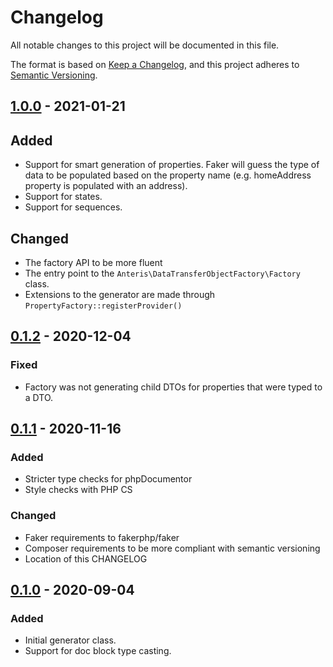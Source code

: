 # Changelog
All notable changes to this project will be documented in this file.

The format is based on [Keep a Changelog](https://keepachangelog.com/en/1.0.0/),
and this project adheres to [Semantic Versioning](https://semver.org/spec/v2.0.0.html).

## [1.0.0] - 2021-01-21

## Added
- Support for smart generation of properties. Faker will guess the type of data to be populated based on the property name (e.g. homeAddress property is populated with an address).
- Support for states.
- Support for sequences.

## Changed
- The factory API to be more fluent
- The entry point to the `Anteris\DataTransferObjectFactory\Factory` class.
- Extensions to the generator are made through `PropertyFactory::registerProvider()`

## [0.1.2] - 2020-12-04
### Fixed
- Factory was not generating child DTOs for properties that were typed to a DTO.

## [0.1.1] - 2020-11-16
### Added
- Stricter type checks for phpDocumentor
- Style checks with PHP CS

### Changed
- Faker requirements to fakerphp/faker
- Composer requirements to be more compliant with semantic versioning
- Location of this CHANGELOG

## [0.1.0] - 2020-09-04
### Added
- Initial generator class.
- Support for doc block type casting.

[1.0.0]: https://github.com/anteris-dev/data-transfer-object-factory/compare/v0.1.2...v1.0.0
[0.1.2]: https://github.com/anteris-dev/data-transfer-object-factory/compare/v0.1.1...v0.1.2
[0.1.1]: https://github.com/anteris-dev/data-transfer-object-factory/compare/v0.1.0...v0.1.1
[0.1.0]: https://github.com/anteris-dev/data-transfer-object-factory/releases/tag/v0.1.0
